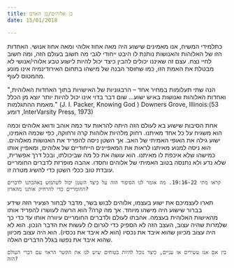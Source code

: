 ```yaml
---
title: בן אלוהים/בן האדם
date: 15/01/2018

---
```


כתלמידי המשיח, אנו מאמינים שישוע היה מאה אחוז אלוהי ומאה אחוז אנושי. האחדות הזו של האלוהות והאנושות נותנת לו היבט ייחודי לגבי מה חשוב בעולם הזה, ומה חשוב לחיי נצח. עצם זה שאיננו יכולים להבין כיצד יכול להיות לישוע טבע אלוהי/אנושי לא מבטלת את האמת הזו, כמו שחוסר הבנה של מישהו בתחום האירודינמיה אינו מונע מהמטוס לעוף. 

"הנה שתי תעלומות במחיר אחד –  הרבגוניות של האישויות בתוך האחדות האלוהית, ואחדות האלוהות ואנושות באיש ישוע… שום דבר בדוי אינו יכול להיות יותר יוצא מן הכלל מאמת ההתגלמות." (J. I. Packer, Knowing God ) Downers Grove, Illinois:(53 דומע ,InterVarsity Press, 1973)

אחת הסיבות שישוע בא לעולם הזה היתה להראות עד כמה אוהב ודואג אלוהים וכמה הוא משגיח על כל אחד מאיתנו. רחוק מלהיות אלוהות קרה ורחוקה, כפי שכמה האמינו, ישוע גילה את האופי האמיתי של האב. אך השטן ניסה להפריד את האנושות מאלוהים. הוא ניסה למנוע מאיתנו לראות את המאפיינים הייחודיים של אלוהים, ומאפיין אותו כמישהו שלא איכפת לו מאיתנו. הוא עושה את כל מה שביכולתו, ובכל דרך אפשרית, שלא נדע ולא נתנסה בטוב האמיתי של אלוהים וחסדו. אהבה מופרזת לדברים החומריים עובדת טוב ככלי השטן כדי להשיג מטרה זו. 

`קראו מתי 19:16-22. מה אומר לנו הסיפור הזה על כיצד השטן יכול לשתמש באהבתנו לדברים החומריים כדי להרחיק אותנו מהאדון?`

תארו לעצמיכם את ישוע בעצמו, אלוהים לבוש בשר, מדבר לבחור הצעיר הזה שידע בברור שישוע היה מישהו מיוחד. אך מה קרה? הוא הרשה לעושרו להפריד אותו מהאישות האלוהית בעצמה. אהבתו לעולם ולדברים החומריים עיוורה אותו עד כדי כך שלמרות שהיה עצוב, העצב הזה לא הספיק כדי לגרום לו לעשות את הדבר הנכון. הוא לא היה עצוב מכיוון שהוא איבד את נכסיו (הוא לא איבד את נכסיו). הוא היה עצוב מכיוון שהוא איבד את נפשו בגלל הדברים האלה. 

`בין אם אנו עשירים או עניים, כיצד נוכל להיות בטוחים שיש לנו את הקשר הראוי עם דברי העולם הזה?`